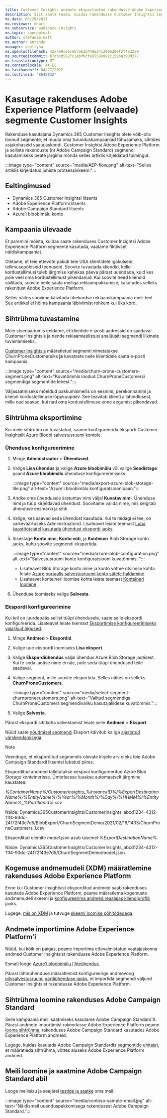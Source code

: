 ```yaml
---
title: Customer Insights andmete eksportimine rakendusse Adobe Experience Platform
description: Siit saate teada, kuidas rakenduses Customer Insightsi segmente kasutada Adobe Experience Platform.
ms.date: 03/29/2021
ms.reviewer: mhart
ms.subservice: audience-insights
ms.topic: conceptual
author: stefanie-msft
ms.author: antando
manager: shellyha
ms.openlocfilehash: 42a4e0c6bce67a63b449a541299620ef2f4a3259
ms.sourcegitcommit: b7dbcd5627c2ebfbcfe65589991c159ba290d377
ms.translationtype: MT
ms.contentlocale: et-EE
ms.lasthandoff: 04/27/2022
ms.locfileid: "8642832"
---
```

# <a name="use-customer-insights-segments-in-adobe-experience-platform-preview"></a>Kasutage rakenduses Adobe Experience Platform (eelvaade) segmente Customer Insights

Rakenduse kasutajana Dynamics 365 Customer Insights olete võib-olla loonud segmente, et muuta oma turunduskampaaniad tõhusamaks, sihtides asjakohaseid vaatajaskondi. Customer Insightsi Adobe Experience Platform ja selliste rakenduste (nt Adobe Campaign Standard) segmendi kasutamiseks peate järgima mõnda selles artiklis kirjeldatud toimingut.

:::image type="content" source="media/AEP-flow.png" alt-text="Selles artiklis kirjeldatud juhiste protsessiskeem.":::

## <a name="prerequisites"></a>Eeltingimused

-   Dynamics 365 Customer Insightsi litsents
-   Adobe Experience Platformi litsents
-   Adobe Campaign Standard litsents
-   Azure’i bloobimälu konto

## <a name="campaign-overview"></a>Kampaania ülevaade

Et paremini mõista, kuidas saate rakenduses Customer Insightsi Adobe Experience Platform segmente kasutada, vaatame fiktiivset näidiskampaaniat.

Oletame, et teie ettevõte pakub teie USA klientidele igakuiseid, tellimusepõhiseid teenuseid. Soovite tuvastada kliendid, kelle kordustellimusi tuleb järgmise kaheksa päeva pärast uuendada, kuid kes pole veel oma kordustellimust pikendanud. Kui soovite need kliendid säilitada, soovite neile saata meiliga reklaampakkumise, kasutades selleks rakendust Adobe Experience Platform.

Selles näites soovime käivitada ühekordse reklaamikampaania meili teel. See artikkel ei hõlma kampaania läbiviimist rohkem kui üks kord.

## <a name="identify-your-target-audience"></a>Sihtrühma tuvastamine

Meie stsenaariumis eeldame, et klientide e-posti aadressid on saadaval Customer Insightsis ja nende reklaamieelistusi analüüsiti segmendi liikmete tuvastamiseks.

[Customer Insightsis](segments.md) määratletud segmenti nimetatakse ChurnProneCustomersiks **ja** kavatsete neile klientidele saata e-posti kampaania.

:::image type="content" source="media/churn-prone-customers-segment.png" alt-text="Kuvatõmmis loodud ChurnProneCustomersi segmendiga segmentide lehest.":::

Väljasaatmiseks mõeldud pakkumismeilis on eesnimi, perekonnanimi ja kliendi kordustellimuse lõppkuupäev. See teavitab klienti allahindlusest, mille nad saavad, kui nad oma kordustellimuse enne aegumist pikendavad.

## <a name="export-your-target-audience"></a>Sihtrühma eksportimine

Kui meie sihtrühm on tuvastatud, saame konfigureerida eksporti Customer Insightsilt Azure Bloobi salvestusruumi kontole.

### <a name="configure-a-connection"></a>Ühenduse konfigureerimine

1. Minge **Administraator** > **Ühendused**.

1. Valige **Lisa ühendus** ja valige **Azure bloobimälu** või valige **Seadistage** paanil **Azure bloobimälu** ühenduse konfigureerimiseks.

   :::image type="content" source="media/export-azure-blob-storage-tile.png" alt-text="Azure'i bloobimälu konfiguratsioonipaan."::: 

1. Andke oma ühendusele äratuntav nimi väljal **Kuvatav nimi**. Ühenduse nimi ja tüüp kirjeldavad ühendust. Soovitame valida nime, mis selgitab ühenduse eesmärki ja sihti.

1. Valige, kes saavad seda ühendust kasutada. Kui te midagi ei tee, on vaikeväärtuseks Administraatorid. Lisateavet leiate teemast [Luba kaastöötajatel kasutada ühendust ekspordi jaoks](connections.md#allow-contributors-to-use-a-connection-for-exports).

1. Sisestage **Konto nimi**, **Konto võti**, ja **Konteiner** Blob Storage konto jaoks, kuhu soovite segmendi eksportida.  
      
   :::image type="content" source="media/azure-blob-configuration.png" alt-text="Salvestusruumi konto konfiguratsiooni kuvatõmmis. "::: 
   
    - Lisateavet Blob Storage konto nime ja konto võtme otsimise kohta leiate [Azure portaalis salvestusruumi konto sätete haldamine](/azure/storage/common/storage-account-manage).
    - Lisateavet konteineri loomise kohta leiate teemast [Konteineri loomine](/azure/storage/blobs/storage-quickstart-blobs-portal#create-a-container).

1. Ühenduse loomiseks valige **Salvesta**. 

### <a name="configure-an-export"></a>Ekspordi konfigureerimine

Kui teil on juurdepääs sellist tüüpi ühendusele, saate selle ekspordi konfigureerida. Lisateavet leiate teemast [Eksportimise konfigureerimiseks vajalikud õigused](export-destinations.md#set-up-a-new-export).

1. Minge **Andmed** > **Ekspordid**.

1. Valige uue ekspordi loomiseks **Lisa eksport**.

1. Valige **Ekspordiühendus** väljal ühendus Azure Blob Storage jaotisest. Kui te seda jaotise nime ei näe, pole seda tüüpi ühendused teile saadaval.

1. Valige segment, mille soovite eksportida. Selles näites on selleks **ChurnProneCustomers**.

   :::image type="content" source="media/select-segment-churnpronecustomers.png" alt-text="Valitud segmendiga ChurnProneCustomers segmendivaliku kasutajaliidese kuvatõmmis.":::

1. Valige **Salvesta**.

Pärast ekspordi sihtkoha salvestamist leiate selle **Andmed** > **Eksport**.

Nüüd saate [nõudmisel segmendi](export-destinations.md#run-exports-on-demand) Eksport käivitub ka iga [ajastatud värskendamisega](system.md).

> [!NOTE]
> Veenduge, et eksporditud segmendis olevate kirjete arv oleks teie Adobe Campaign Standardi litsentsi lubatud piires.

Eksporditud andmed talletatakse eespool konfigureeritud Azure Blob Storage konteinerisse. Ümbrisesse luuakse automaatselt järgmine kaustatee:

*%ContainerName%/CustomerInsights_%instanceID%/%ExportDestinationName%/%EntityName%/%Year%/%Month%/%Day%/%HHMM%/%EntityName%_%PartitionId%.csv*

Näide: Dynamics365CustomerInsights/CustomerInsights_abcd1234-4312-11f4-93dc-24f72f43e7d5/BlobExport/ChurnSegmentDemo/2021/02/16/1433/ChurnProneCustomers_1.csv

Eksporditud olemite *model.json* asub tasemel *%ExportDestinationName%*.

Näide: Dynamics365CustomerInsights/CustomerInsights_abcd1234-4312-11f4-93dc-24f72f43e7d5/ChurnSegmentDemo/model.json

## <a name="define-experience-data-model-xdm-in-adobe-experience-platform"></a>Kogemuse andmemudeli (XDM) määratlemine rakenduses Adobe Experience Platform

Enne kui Customer Insightsist eksporditud andmeid saab rakenduses kasutada Adobe Experience Platform, peame määratlema kogemuste andmemudeli skeemi ja [konfigureerima andmed reaalajas kliendiprofiili](https://experienceleague.adobe.com/docs/experience-platform/profile/tutorials/dataset-configuration.html#tutorials) jaoks.

Lugege, [mis on XDM](https://experienceleague.adobe.com/docs/experience-platform/xdm/home.html) ja tutvuge [skeemi loomise põhitõdedega](https://experienceleague.adobe.com/docs/experience-platform/xdm/schema/composition.html#schema).

## <a name="import-data-into-adobe-experience-platform"></a>Andmete importimine Adobe Experience Platform'i

Nüüd, kui kõik on paigas, peame importima ettevalmistatud vaatajaskonna andmed Customer Insightsist rakendusse Adobe Experience Platform.

Esmalt looge [Azure'i bloobimälu l'hteühendus](https://experienceleague.adobe.com/docs/experience-platform/sources/ui-tutorials/create/cloud-storage/blob.html#getting-started).    

Pärast lähteühenduse määratlemist konfigureerige andmevoog [pilvsalvestusruumi partiiühenduse jaoks,](https://experienceleague.adobe.com/docs/experience-platform/sources/ui-tutorials/dataflow/cloud-storage.html#ui-tutorials) et importida segmendi väljund Customer Insightsist rakendusse Adobe Experience Platform.

## <a name="create-an-audience-in-adobe-campaign-standard"></a>Sihtrühma loomine rakenduses Adobe Campaign Standard

Selle kampaania meili saatmiseks kasutame Adobe Campaign Standard'it. Pärast andmete importimist rakendusse Adobe Experience Platform peame [looma sihtrühma](https://experienceleague.adobe.com/docs/campaign-standard/using/profiles-and-audiences/get-started-profiles-and-audiences.html#permission), rakenduses Adobe Campaign Standard kasutades Adobe Experience Platform andmeid.


Lugege, kuidas kasutada Adobe Campaign Standardis [segmentide ehitajat](https://experienceleague.adobe.com/docs/campaign-standard/using/integrating-with-adobe-cloud/adobe-experience-platform/audience-destinations/aep-using-segment-builder.html), et määratleda sihtrühma, võttes aluseks Adobe Experience Platform andmed.

## <a name="create-and-send-the-email-using-adobe-campaign-standard"></a>Meili loomine ja saatmine Adobe Campaign Standard abil

Looge meilisisu ja seejärel [testige ja saatke](https://experienceleague.adobe.com/docs/campaign-standard/using/testing-and-sending/get-started-sending-messages.html#preparing-and-testing-messages) oma meil.

:::image type="content" source="media/contoso-sample-email.jpg" alt-text="Näidismeil uuenduspakkumisega rakendusest Adobe Campaign Standard.":::
